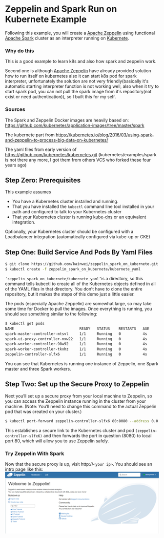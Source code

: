 # Zeppelin and Spark Run on Kubernete Example

Following this example, you will create a [Apache Zeppelin](https://zeppelin.apache.org/) using functional [Apache
Spark](http://spark.apache.org/) cluster as an interpreter running on [Kubernete](https://kubernetes.io/).


### Why do this
This is a good example to learn k8s and also how spark and zeppelin work.

Second one is although [Apache Zeppelin](https://zeppelin.apache.org/) have already provided solution how to run itself on kubernetes also it can start k8s pod for spark interpreter, unfortunately the solution are not very friendly(basically it's automatic starting interpreter function is not working well, also when it try to start spark pod, you can not pull the spark image from it's repository(not exist or need authentication)), so I built this for my self.

### Sources

The Spark and Zeppelin Docker images are heavily based on:
https://github.com/kubernetes/application-images/tree/master/spark

The kubernete part from https://kubernetes.io/blog/2016/03/using-spark-and-zeppelin-to-process-big-data-on-kubernetes/ 

The yaml files from early version of https://github.com/kubernetes/kubernetes.git (kubernetes/examples/spark is not there any more, I got them from others VCS who forked these four years ago) 


## Step Zero: Prerequisites

This example assumes

- You have a Kubernetes cluster installed and running.
- That you have installed the ```kubectl``` command line tool installed in your path and configured to talk to your Kubernetes cluster
- That your Kubernetes cluster is running [kube-dns](https://github.com/kubernetes/dns) or an equivalent integration.

Optionally, your Kubernetes cluster should be configured with a Loadbalancer integration (automatically configured via kube-up or GKE)

## Step One: Build Service And Pods By Yaml Files

```sh
$ git clone https://github.com/kainwei/zeppelin_spark_on_kubernete.git
$ kubectl create -f zeppelin_spark_on_kubernete/kubernete_yaml
```
```‘zeppelin_spark_on_kubernete/kubernete_yaml’```is a directory, so this command tells kubectl to create all of the Kubernetes objects defined in all of the YAML files in that directory. You don’t have to clone the entire repository, but it makes the steps of this demo just a little easier.


The pods (especially Apache Zeppelin) are somewhat large, so may take some time for Docker to pull the images. Once everything is running, you should see something similar to the following:

```sh
$ kubectl get pods
NAME                              READY   STATUS    RESTARTS   AGE
spark-master-controller-mtsvl     1/1     Running   0          4s
spark-ui-proxy-controller-nxw22   1/1     Running   0          4s
spark-worker-controller-98w92     1/1     Running   0          4s
spark-worker-controller-tkxhz     1/1     Running   0          4s
zeppelin-controller-slfx6         1/1     Running   0          4s
```

You can see that Kubernetes is running one instance of Zeppelin, one Spark master and three Spark workers.

## Step Two: Set up the Secure Proxy to Zeppelin 
Next you’ll set up a secure proxy from your local machine to Zeppelin, so you can access the Zeppelin instance running in the cluster from your machine. (Note: You’ll need to change this command to the actual Zeppelin pod that was created on your cluster.)
```sh
$ kubectl port-forward zeppelin-controller-slfx6 80:8080 --address 0.0.0.0
```
This establishes a secure link to the Kubernetes cluster and pod ```(zeppelin-controller-slfx6)``` and then forwards the port in question (8080) to local port 80, which will allow you to use Zeppelin safely.




### Try Zeppelin With Spark
Now that the secure proxy is up, visit http://```<your ip>```. You should see an intro page like this:
![alt text](https://github.com/kainwei/zeppelin_spark_on_kubernete/blob/master/screenshot/zeppelin_welcom.png?raw=true)


